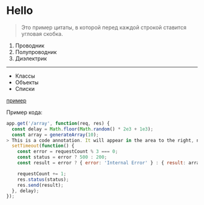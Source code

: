 # Hello

>Это пример цитаты,
>в которой перед каждой строкой
>ставится угловая скобка.

1. Проводник
2. Полупроводник
3. Диэлектрик

***
* Классы
* Объекты
* Списки

[пример](http://example.com/ "Необязательная подсказка")

Пример кода:
```js 
app.get('/array', function(req, res) {
  const delay = Math.floor(Math.random() * 2e3 + 1e3);
  const array = generateArray(10);
> This is a code annotation. It will appear in the area to the right, next to the code samples.
  setTimeout(function() {
    const error = requestCount % 3 === 0;
    const status = error ? 500 : 200;
    const result = error ? { error: 'Internal Error' } : { result: array };

    requestCount += 1;
    res.status(status);
    res.send(result);
  }, delay);
});
```

